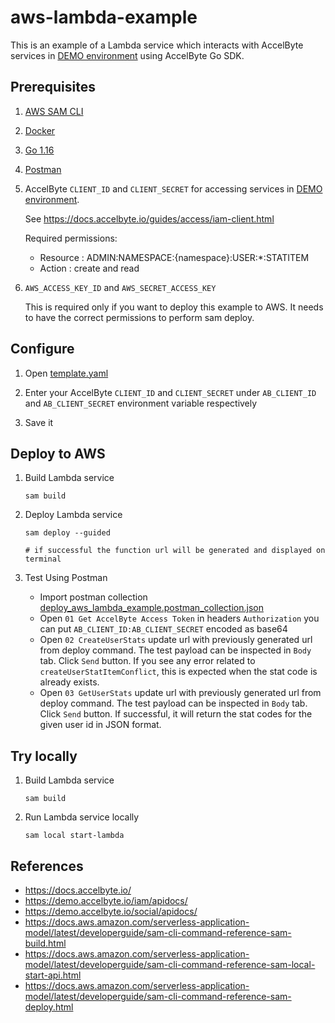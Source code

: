 # aws-lambda-example

This is an example of a Lambda service which interacts with AccelByte services 
in [DEMO environment](https://demo.accelbyte.io) using AccelByte Go SDK.

## Prerequisites

1. [AWS SAM CLI](https://docs.aws.amazon.com/serverless-application-model/latest/developerguide/serverless-sam-cli-install.html)

2. [Docker](https://docs.docker.com/engine/install/)

3. [Go 1.16](https://go.dev/dl/) 

4. [Postman](https://www.postman.com/downloads/)

5. AccelByte `CLIENT_ID` and `CLIENT_SECRET` for accessing services in 
   [DEMO environment](https://demo.accelbyte.io).

    See https://docs.accelbyte.io/guides/access/iam-client.html

    Required permissions:

    - Resource : ADMIN:NAMESPACE:{namespace}:USER:*:STATITEM
	- Action : create and read

6. `AWS_ACCESS_KEY_ID` and `AWS_SECRET_ACCESS_KEY`

    This is required only if you want to deploy this example to AWS.
    It needs to have the correct permissions to perform sam deploy. 

## Configure

1. Open [template.yaml](template.yaml)

2. Enter your AccelByte `CLIENT_ID` and `CLIENT_SECRET` under `AB_CLIENT_ID` 
   and `AB_CLIENT_SECRET` environment variable respectively

3. Save it

## Deploy to AWS

1. Build Lambda service

    ```
    sam build
    ```

2. Deploy Lambda service

    ```
    sam deploy --guided
   
    # if successful the function url will be generated and displayed on terminal
    ```

3. Test Using Postman
   - Import postman collection [deploy_aws_lambda_example.postman_collection.json](deploy_aws_lambda_example.postman_collection.json)
   - Open `01 Get AccelByte Access Token` in headers `Authorization` you can put `AB_CLIENT_ID:AB_CLIENT_SECRET` encoded as base64
   - Open `02 CreateUserStats` update url with previously generated url from deploy command. The test payload can be inspected in `Body` tab. Click `Send` button. If you see any error related to `createUserStatItemConflict`, this is
      expected when the stat code is already exists.
   - Open `03 GetUserStats` update url with previously generated url from deploy command. The test
      payload can be inspected in `Body` tab. Click `Send` button. If successful, it will return the stat codes for the given user id
      in JSON format.


## Try locally

1. Build Lambda service

    ```
    sam build
    ```

2. Run Lambda service locally

    ```
    sam local start-lambda
    ```

## References

- https://docs.accelbyte.io/
- https://demo.accelbyte.io/iam/apidocs/
- https://demo.accelbyte.io/social/apidocs/
- https://docs.aws.amazon.com/serverless-application-model/latest/developerguide/sam-cli-command-reference-sam-build.html
- https://docs.aws.amazon.com/serverless-application-model/latest/developerguide/sam-cli-command-reference-sam-local-start-api.html
- https://docs.aws.amazon.com/serverless-application-model/latest/developerguide/sam-cli-command-reference-sam-deploy.html
